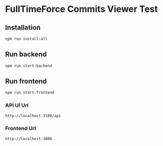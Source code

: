 # FullTimeForce Commits Viewer Test

## Installation

```sh
npm run install:all
```

## Run backend

```sh
npm run start:backend
```

## Run frontend

```sh
npm run start:frontend
```

### API UI Url
```sh
http://localhost:3100/api
```

### Frontend Url
```sh
http://localhost:3000
```

